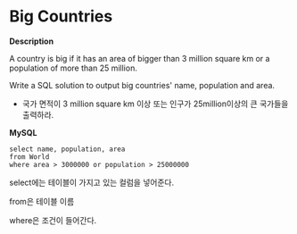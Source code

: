 # Big Countries

**Description**

A country is big if it has an area of bigger than 3 million square km or a population of more than 25 million.

Write a SQL solution to output big countries' name, population and area.

- 국가 면적이 3 million square km 이상 또는 인구가 25million이상의 큰 국가들을 출력하라.

**MySQL**

    select name, population, area
    from World
    where area > 3000000 or population > 25000000

select에는 테이블이 가지고 있는 컬럼을 넣어준다.

from은 테이블 이름

where은 조건이 들어간다. 
